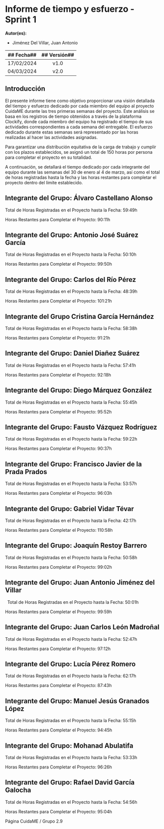 ﻿# Informe de tiempo y esfuerzo - Sprint 1

**Autor(es):**
- Jiménez Del Villar, Juan Antonio

|## Fecha## |## Versión## |
| :-: | :-: |
|17/02/2024|v1.0|
|04/03/2024|v2.0|




## Introducción

El presente informe tiene como objetivo proporcionar una visión detallada del tiempo y esfuerzo dedicado por cada miembro del equipo al proyecto CuidaME durante las tres primeras semanas del proyecto. Este análisis se basa en los registros de tiempo obtenidos a través de la plataforma Clockify, donde cada miembro del equipo ha registrado el tiempo de sus actividades correspondientes a cada semana del entregable. El esfuerzo dedicado durante estas semanas será representado por las horas realizadas al hacer las actividades asignadas.

Para garantizar una distribución equitativa de la carga de trabajo y cumplir con los plazos establecidos, se asignó un total de 150 horas por persona para completar el proyecto en su totalidad.

A continuación, se detallará el tiempo dedicado por cada integrante del equipo durante las semanas del 30 de enero al 4 de marzo, así como el total de horas registradas hasta la fecha y las horas restantes para completar el proyecto dentro del límite establecido.

## Integrante del Grupo: Álvaro Castellano Alonso

Total de Horas Registradas en el Proyecto hasta la Fecha: 59:49h

Horas Restantes para Completar el Proyecto: 90:11h

## Integrante del Grupo: Antonio José Suárez García

Total de Horas Registradas en el Proyecto hasta la Fecha: 50:10h

Horas Restantes para Completar el Proyecto: 99:50h

## Integrante del Grupo: Carlos del Río Pérez

Total de Horas Registradas en el Proyecto hasta la Fecha: 48:39h

Horas Restantes para Completar el Proyecto: 101:21h

## Integrante del Grupo Cristina García Hernández

Total de Horas Registradas en el Proyecto hasta la Fecha: 58:38h

Horas Restantes para Completar el Proyecto: 91:21h

## Integrante del Grupo: Daniel Diañez Suárez

Total de Horas Registradas en el Proyecto hasta la Fecha: 57:41h

Horas Restantes para Completar el Proyecto: 92:18h

## Integrante del Grupo: Diego Márquez González

Total de Horas Registradas en el Proyecto hasta la Fecha: 55:45h

Horas Restantes para Completar el Proyecto: 95:52h

## Integrante del Grupo: Fausto Vázquez Rodríguez

Total de Horas Registradas en el Proyecto hasta la Fecha: 59:22h

Horas Restantes para Completar el Proyecto: 90:37h

## Integrante del Grupo: Francisco Javier de la Prada Prados

Total de Horas Registradas en el Proyecto hasta la Fecha: 53:57h

Horas Restantes para Completar el Proyecto: 96:03h


## Integrante del Grupo: Gabriel Vidar Tévar

Total de Horas Registradas en el Proyecto hasta la Fecha: 42:17h

Horas Restantes para Completar el Proyecto: 110:58h

## Integrante del Grupo: Joaquín Restoy Barrero

Total de Horas Registradas en el Proyecto hasta la Fecha: 50:58h

Horas Restantes para Completar el Proyecto: 99:02h

## Integrante del Grupo: Juan Antonio Jiménez del Villar

` `Total de Horas Registradas en el Proyecto hasta la Fecha: 50:01h

Horas Restantes para Completar el Proyecto: 99:59h

## Integrante del Grupo: Juan Carlos León Madroñal

Total de Horas Registradas en el Proyecto hasta la Fecha: 52:47h

Horas Restantes para Completar el Proyecto: 97:12h

## Integrante del Grupo: Lucía Pérez Romero

Total de Horas Registradas en el Proyecto hasta la Fecha: 62:17h

Horas Restantes para Completar el Proyecto: 87:43h

## Integrante del Grupo: Manuel Jesús Granados López

Total de Horas Registradas en el Proyecto hasta la Fecha: 55:15h

Horas Restantes para Completar el Proyecto: 94:45h

## Integrante del Grupo: Mohanad Abulatifa

Total de Horas Registradas en el Proyecto hasta la Fecha: 53:33h

Horas Restantes para Completar el Proyecto: 96:26h

## Integrante del Grupo: Rafael David García Galocha

Total de Horas Registradas en el Proyecto hasta la Fecha: 54:56h

Horas Restantes para Completar el Proyecto: 95:04h













Página 			CuidaME / Grupo 2.9
